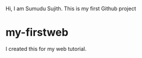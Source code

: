 Hi, I am Sumudu Sujith. This is my first Github project
# my-firstweb
I created this for my web tutorial.
